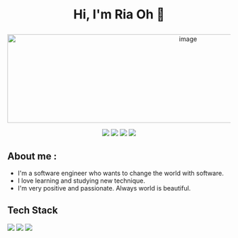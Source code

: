 
# <p align="center">Hi, I'm Ria Oh 👋</p>

<p align="center"><img width="800" height="200" alt="image" src="https://user-images.githubusercontent.com/83909755/153589406-66bfe497-d54b-4aa6-ba39-30d884bfb49a.png"></p>
<p align="center">
<a href="https://lion284.tistory.com/" target="_blank"><img src="https://img.shields.io/badge/BLOG-0B0D0E?style=flat-square&logo=Storyblok&logoColor=FFFFFF"/></a>
<a href="https://lion284.tistory.com/" target="_blank"><img src="https://img.shields.io/badge/GMAIL-EA4335?style=flat-square&logo=Gmail&logoColor=FFFFFF"/></a>
<a href="https://www.linkedin.com/in/riaoh/" target="_blank"><img src="https://img.shields.io/badge/LINKEDIN-0A66C2?style=flat-square&logo=LinkedIn&logoColor=FFFFFF"/></a>
<a href="https://lion284.tistory.com/" target="_blank"><img src="https://img.shields.io/badge/DISCORD-5865F2?style=flat-square&logo=Discord&logoColor=FFFFFF"/></a>
</p>


## About me :
- I'm a software engineer who wants to change the world with software.
- I love learning and studying new technique.
- I'm very positive and passionate. Always world is beautiful.

  


<!--
**RiaOh/riaoh** is a ✨ _special_ ✨ repository because its `README.md` (this file) appears on your GitHub profile.

Here are some ideas to get you started:

- 🔭 I’m currently working on ...
- 🌱 I’m currently learning ...
- 👯 I’m looking to collaborate on ...
- 🤔 I’m looking for help with ...
- 💬 Ask me about ...
- 📫 How to reach me: ...
- 😄 Pronouns: ...
- ⚡ Fun fact: ...
-->


## Tech Stack
<a href="" target="_blank"><img src="https://img.shields.io/badge/HTML-E34F26?style=flat-square&logo=HTML5&logoColor=FFFFFF"/></a>
<a href="" target="_blank"><img src="https://img.shields.io/badge/CSS-E5422B?style=flat-square&logo=Storyblok&logoColor=FFFFFF"/></a>
<a href="" target="_blank"><img src="https://img.shields.io/badge/JavaScript-F7DF1E?style=flat-square&logo=JavaScript&logoColor=FFFFFF"/></a>

